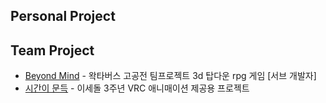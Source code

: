 ## Personal Project


## Team Project
- [Beyond Mind](https://github.com/sangyeons57/sangyeons57/blob/main/TeamProject/BeyondMind.md) - 왁타버스 고공전 팀프로젝트 3d 탑다운 rpg 게임 \[서브 개발자]
- [시간이 문득](https://github.com/sangyeons57/sangyeons57/blob/main/TeamProject/%EC%8B%9C%EA%B0%84%EC%9D%B4%20%EB%AC%B8%EB%93%9D) - 이세돌 3주년 VRC 애니매이션 제공용 프로젝트



<!--
**sangyeons57/sangyeons57** is a ✨ _special_ ✨ repository because its `README.md` (this file) appears on your GitHub profile.

Here are some ideas to get you started:

- 🔭 I’m currently working on ...
- 🌱 I’m currently learning ...
- 👯 I’m looking to collaborate on ...
- 🤔 I’m looking for help with ...
- 💬 Ask me about ...
- 📫 How to reach me: ...
- 😄 Pronouns: ...
- ⚡ Fun fact: ...
-->
